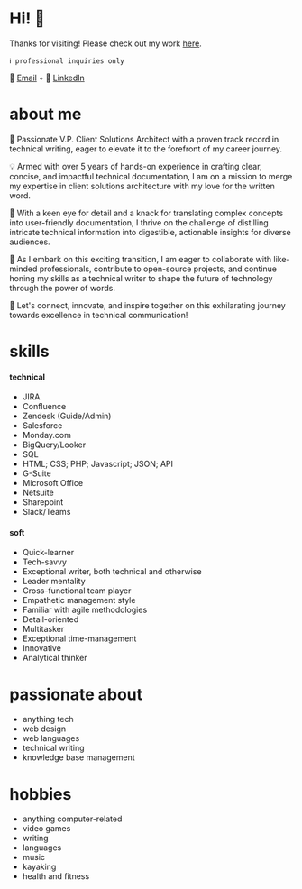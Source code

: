 # Hi! 👋

Thanks for visiting! Please check out my work [here](https://github.com/raquelnicole/raquelnicole/tree/0e64b7341d5563bd2407634c58a1a502742bf536/WritingSamples).

`ℹ️ professional inquiries only`

📧 [Email](mailto:raquel.n.desantis@gmail.com) ◦ 🔗 [LinkedIn](https://linkedin.com/in/raquelnicole415)

# about me

🚀 Passionate V.P. Client Solutions Architect with a proven track record in technical writing, eager to elevate it to the forefront of my career journey.

💡 Armed with over 5 years of hands-on experience in crafting clear, concise, and impactful technical documentation, I am on a mission to merge my expertise in client solutions architecture with my love for the written word.

📝 With a keen eye for detail and a knack for translating complex concepts into user-friendly documentation, I thrive on the challenge of distilling intricate technical information into digestible, actionable insights for diverse audiences.

💼 As I embark on this exciting transition, I am eager to collaborate with like-minded professionals, contribute to open-source projects, and continue honing my skills as a technical writer to shape the future of technology through the power of words.

🌟 Let's connect, innovate, and inspire together on this exhilarating journey towards excellence in technical communication!

# skills

#### technical
* JIRA
* Confluence
* Zendesk (Guide/Admin)
* Salesforce
* Monday.com
* BigQuery/Looker
* SQL
* HTML; CSS; PHP; Javascript; JSON; API
* G-Suite
* Microsoft Office
* Netsuite
* Sharepoint
* Slack/Teams

#### soft
* Quick-learner
* Tech-savvy
* Exceptional writer, both technical and otherwise
* Leader mentality
* Cross-functional team player
* Empathetic management style
* Familiar with agile methodologies
* Detail-oriented
* Multitasker
* Exceptional time-management
* Innovative
* Analytical thinker

# passionate about 
* anything tech
* web design
* web languages
* technical writing
* knowledge base management

# hobbies
* anything computer-related
* video games
* writing
* languages
* music
* kayaking
* health and fitness
